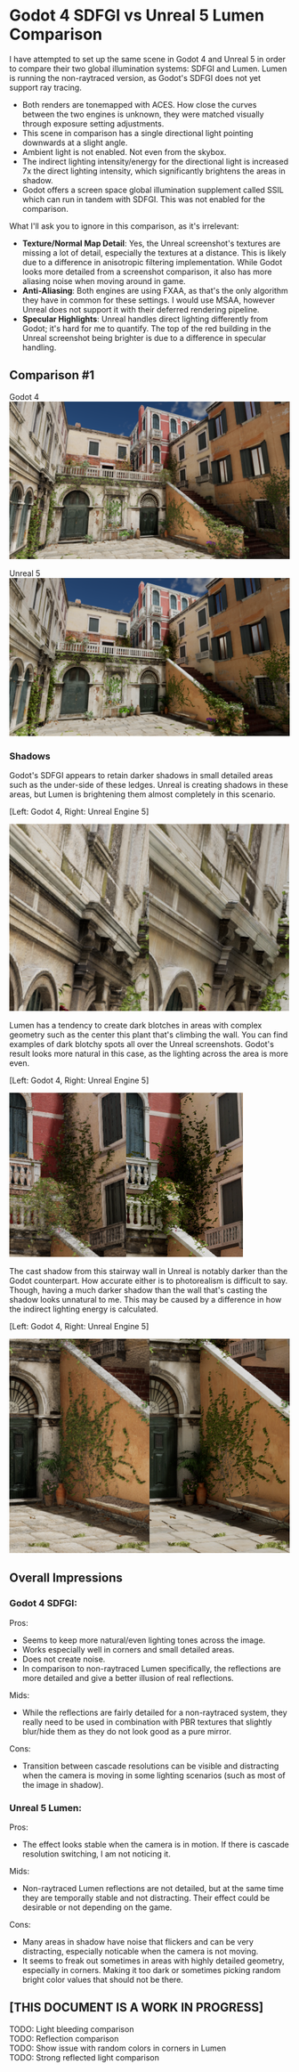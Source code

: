 # Godot 4 SDFGI vs Unreal 5 Lumen Comparison

I have attempted to set up the same scene in Godot 4 and Unreal 5 in order to compare their two global illumination systems: SDFGI and Lumen. Lumen is running the non-raytraced version, as Godot's SDFGI does not yet support ray tracing.

* Both renders are tonemapped with ACES. How close the curves between the two engines is unknown, they were matched visually through exposure setting adjustments.
* This scene in comparison has a single directional light pointing downwards at a slight angle.
* Ambient light is not enabled. Not even from the skybox.
* The indirect lighting intensity/energy for the directional light is increased 7x the direct lighting intensity, which significantly brightens the areas in shadow.
* Godot offers a screen space global illumination supplement called SSIL which can run in tandem with SDFGI. This was not enabled for the comparison.

What I'll ask you to ignore in this comparison, as it's irrelevant:
* **Texture/Normal Map Detail**: Yes, the Unreal screenshot's textures are missing a lot of detail, especially the textures at a distance. This is likely due to a difference in anisotropic filtering implementation. While Godot looks more detailed from a screenshot comparison, it also has more aliasing noise when moving around in game.
* **Anti-Aliasing**: Both engines are using FXAA, as that's the only algorithm they have in common for these settings. I would use MSAA, however Unreal does not support it with their deferred rendering pipeline.
* **Specular Highlights**: Unreal handles direct lighting differently from Godot; it's hard for me to quantify. The top of the red building in the Unreal screenshot being brighter is due to a difference in specular handling.

## **Comparison #1**

Godot 4
![Godot Screenshot 1](./godot1.png)

Unreal 5
![Unreal Screenshot 1](./unreal1.png)

### Shadows

Godot's SDFGI appears to retain darker shadows in small detailed areas such as the under-side of these ledges. Unreal is creating shadows in these areas, but Lumen is brightening them almost completely in this scenario.

[Left: Godot 4, Right: Unreal Engine 5]

![Godot Left Unreal Right](./comparison1-shadows.png)

Lumen has a tendency to create dark blotches in areas with complex geometry such as the center this plant that's climbing the wall. You can find examples of dark blotchy spots all over the Unreal screenshots. Godot's result looks more natural in this case, as the lighting across the area is more even.

[Left: Godot 4, Right: Unreal Engine 5]

![Godot Left Unreal Right](./comparison1-occlusion-in-complex-geometry.png)

The cast shadow from this stairway wall in Unreal is notably darker than the Godot counterpart. How accurate either is to photorealism is difficult to say. Though, having a much darker shadow than the wall that's casting the shadow looks unnatural to me. This may be caused by a difference in how the indirect lighting energy is calculated.

[Left: Godot 4, Right: Unreal Engine 5]

![Godot Left Unreal Right](./comparison1-shadow-area-contrast.png)

## **Overall Impressions**

### **Godot 4 SDFGI:**

Pros:
* Seems to keep more natural/even lighting tones across the image.
* Works especially well in corners and small detailed areas.
* Does not create noise.
* In comparison to non-raytraced Lumen specifically, the reflections are more detailed and give a better illusion of real reflections.

Mids:
* While the reflections are fairly detailed for a non-raytraced system, they really need to be used in combination with PBR textures that slightly blur/hide them as they do not look good as a pure mirror.

Cons:
* Transition between cascade resolutions can be visible and distracting when the camera is moving in some lighting scenarios (such as most of the image in shadow).

### **Unreal 5 Lumen:**

Pros:
* The effect looks stable when the camera is in motion. If there is cascade resolution switching, I am not noticing it.

Mids:
* Non-raytraced Lumen reflections are not detailed, but at the same time they are temporally stable and not distracting. Their effect could be desirable or not depending on the game.

Cons:
* Many areas in shadow have noise that flickers and can be very distracting, especially noticable when the camera is not moving.
* It seems to freak out sometimes in areas with highly detailed geometry, especially in corners. Making it too dark or sometimes picking random bright color values that should not be there.

## [THIS DOCUMENT IS A WORK IN PROGRESS]

TODO: Light bleeding comparison  
TODO: Reflection comparison  
TODO: Show issue with random colors in corners in Lumen  
TODO: Strong reflected light comparison
